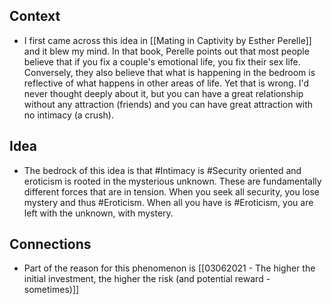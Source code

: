## Context
- I first came across this idea in [[Mating in Captivity by Esther Perelle]] and it blew my mind. In that book, Perelle points out that most people believe that if you fix a couple's emotional life, you fix their sex life. Conversely, they also believe that what is happening in the bedroom is reflective of what happens in other areas of life. Yet that is wrong. I'd never thought deeply about it, but you can have a great relationship without any attraction (friends) and you can have great attraction with no intimacy (a crush). 

## Idea
- The bedrock of this idea is that #Intimacy is #Security oriented and eroticism is rooted in the mysterious unknown. These are fundamentally different forces that are in tension. When you seek all security, you lose mystery and thus #Eroticism. When all you have is #Eroticism, you are left with the unknown, with mystery. 

## Connections
- Part of the reason for this phenomenon is [[03062021 - The higher the initial investment, the higher the risk (and potential reward - sometimes)]] 